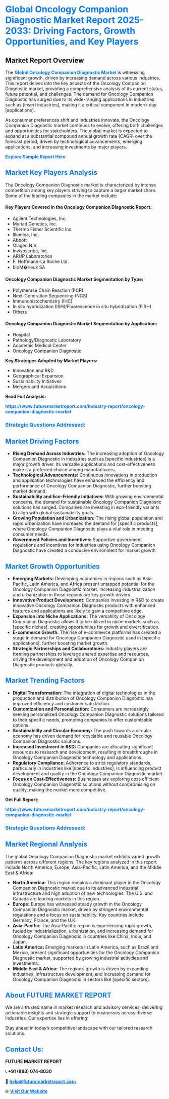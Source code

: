 <h1 style="color: #007BFF;">Global Oncology Companion Diagnostic Market Report 2025-2033: Driving Factors, Growth Opportunities, and Key Players</h1>

<section id="overview">
<h2>Market Report Overview</h2>
<p>The <a href="https://www.futuremarketreport.com/industry-report/oncology-companion-diagnostic-market" style="color: #007BFF; text-decoration: none;"><strong>Global Oncology Companion Diagnostic Market</strong></a> is witnessing significant growth, driven by increasing demand across various industries. This report delves into the key aspects of the Oncology Companion Diagnostic market, providing a comprehensive analysis of its current status, future potential, and challenges. The demand for Oncology Companion Diagnostic has surged due to its wide-ranging applications in industries such as [insert industries], making it a critical component in modern-day [applications].</p>
<p>As consumer preferences shift and industries innovate, the Oncology Companion Diagnostic market continues to evolve, offering both challenges and opportunities for stakeholders. The global market is expected to expand at a substantial compound annual growth rate (CAGR) over the forecast period, driven by technological advancements, emerging applications, and increasing investments by major players.</p>
</section>

<section id="overview">
<p><a href="https://www.futuremarketreport.com/request-sample/reportId=123256" style="color: #007BFF; text-decoration: none;"><strong>Explore Sample Report Here</strong></a></p>
</section>

<section id="key-players">
<h2 style="color: #007BFF;">Market Key Players Analysis</h2>
<p>The Oncology Companion Diagnostic market is characterized by intense competition among key players striving to capture a larger market share. Some of the leading companies in the market include:</p>
<h4>Key Players Covered in the Oncology Companion Diagnostic Report:</h4>
<ul><li>Agilent Technologies, Inc.</li><li>Myriad Genetics, Inc.</li><li>Thermo Fisher Scientific Inc.</li><li>Illumina, Inc.</li><li>Abbott</li><li>Qiagen N.V.</li><li>Invivoscribe, Inc.</li><li>ARUP Laboratories</li><li>F. Hoffmann-La Roche Ltd.</li><li>bioM�rieux SA</li></ul>
<h4>Oncology Companion Diagnostic Market Segmentation by Type:</h4>
<ul><li>Polymerase Chain Reaction (PCR)</li><li>Next-Generation Sequencing (NGS)</li><li>Immunohistochemistry (IHC)</li><li>In situ hybridization (ISH)/Fluorescence in situ hybridization (FISH)</li><li>Others</li></ul>

<h4>Oncology Companion Diagnostic Market Segmentation by Application:</h4>
<ul><li>Hospital</li><li>Pathology/Diagnostic Laboratory</li><li>Academic Medical Center</li><li>Oncology Companion Diagnostic</li></ul>
<p><strong>Key Strategies Adopted by Market Players:</strong></p>
<ul>
<li>Innovation and R&D</li>
<li>Geographical Expansion</li>
<li>Sustainability Initiatives</li>
<li>Mergers and Acquisitions</li>
</ul>
</section>

<section>
<p><strong>Read Full Analysis: </strong></p><a href="https://www.futuremarketreport.com/industry-report/oncology-companion-diagnostic-market" style="color: #007BFF; text-decoration: none;"><strong>https://www.futuremarketreport.com/industry-report/oncology-companion-diagnostic-market</strong></a>
<h3 style="color: #007BFF;">Strategic Questions Addressed:</h3>
</section>

<section id="driving-factors">
<h2 style="color: #007BFF;">Market Driving Factors</h2>
<ul>
<li><strong>Rising Demand Across Industries:</strong> The increasing adoption of Oncology Companion Diagnostic in industries such as [specific industries] is a major growth driver. Its versatile applications and cost-effectiveness make it a preferred choice among manufacturers.</li>
<li><strong>Technological Advancements:</strong> Continuous innovations in production and application technologies have enhanced the efficiency and performance of Oncology Companion Diagnostic, further boosting market demand.</li>
<li><strong>Sustainability and Eco-Friendly Initiatives:</strong> With growing environmental concerns, the demand for sustainable Oncology Companion Diagnostic solutions has surged. Companies are investing in eco-friendly variants to align with global sustainability goals.</li>
<li><strong>Growing Population and Urbanization:</strong> The rising global population and rapid urbanization have increased the demand for [specific products], where Oncology Companion Diagnostic plays a vital role in meeting consumer needs.</li>
<li><strong>Government Policies and Incentives:</strong> Supportive government regulations and incentives for industries using Oncology Companion Diagnostic have created a conducive environment for market growth.</li>
</ul>
</section>

<section id="growth-opportunities">
<h2 style="color: #007BFF;">Market Growth Opportunities</h2>
<ul>
<li><strong>Emerging Markets:</strong> Developing economies in regions such as Asia-Pacific, Latin America, and Africa present untapped potential for the Oncology Companion Diagnostic market. Increasing industrialization and urbanization in these regions are key growth drivers.</li>
<li><strong>Innovative Product Development:</strong> Companies investing in R&D to create innovative Oncology Companion Diagnostic products with enhanced features and applications are likely to gain a competitive edge.</li>
<li><strong>Expansion into Niche Applications:</strong> The versatility of Oncology Companion Diagnostic allows it to be utilized in niche markets such as [specific niches], creating opportunities for growth and diversification.</li>
<li><strong>E-commerce Growth:</strong> The rise of e-commerce platforms has created a surge in demand for Oncology Companion Diagnostic used in [specific applications], further boosting market growth.</li>
<li><strong>Strategic Partnerships and Collaborations:</strong> Industry players are forming partnerships to leverage shared expertise and resources, driving the development and adoption of Oncology Companion Diagnostic products globally.</li>
</ul>
</section>

<section id="trending-factors">
<h2 style="color: #007BFF;">Market Trending Factors</h2>
<ul>
<li><strong>Digital Transformation:</strong> The integration of digital technologies in the production and distribution of Oncology Companion Diagnostic has improved efficiency and customer satisfaction.</li>
<li><strong>Customization and Personalization:</strong> Consumers are increasingly seeking personalized Oncology Companion Diagnostic solutions tailored to their specific needs, prompting companies to offer customizable options.</li>
<li><strong>Sustainability and Circular Economy:</strong> The push towards a circular economy has driven demand for recyclable and reusable Oncology Companion Diagnostic solutions.</li>
<li><strong>Increased Investment in R&D:</strong> Companies are allocating significant resources to research and development, resulting in breakthroughs in Oncology Companion Diagnostic technology and applications.</li>
<li><strong>Regulatory Compliance:</strong> Adherence to strict regulatory standards, particularly in industries like [specific industries], is influencing product development and quality in the Oncology Companion Diagnostic market.</li>
<li><strong>Focus on Cost-Effectiveness:</strong> Businesses are exploring cost-efficient Oncology Companion Diagnostic solutions without compromising on quality, making the market more competitive.</li>
</ul>
</section>

<section>
<p><strong>Get Full Report: </strong></p><a href="https://www.futuremarketreport.com/industry-report/oncology-companion-diagnostic-market" style="color: #007BFF; text-decoration: none;"><strong>https://www.futuremarketreport.com/industry-report/oncology-companion-diagnostic-market</strong></a>
<h3 style="color: #007BFF;">Strategic Questions Addressed:</h3>
</section>


<section id="regional-analysis">
<h2 style="color: #007BFF;">Market Regional Analysis</h2>
<p>The global Oncology Companion Diagnostic market exhibits varied growth patterns across different regions. The key regions analyzed in this report include North America, Europe, Asia-Pacific, Latin America, and the Middle East & Africa:</p>
<ul>
<li><strong>North America:</strong> This region remains a dominant player in the Oncology Companion Diagnostic market due to its advanced industrial infrastructure and high adoption of new technologies. The U.S. and Canada are leading markets in this region.</li>
<li><strong>Europe:</strong> Europe has witnessed steady growth in the Oncology Companion Diagnostic market, driven by stringent environmental regulations and a focus on sustainability. Key countries include Germany, France, and the U.K.</li>
<li><strong>Asia-Pacific:</strong> The Asia-Pacific region is experiencing rapid growth, fueled by industrialization, urbanization, and increasing demand for Oncology Companion Diagnostic in countries like China, India, and Japan.</li>
<li><strong>Latin America:</strong> Emerging markets in Latin America, such as Brazil and Mexico, present significant opportunities for the Oncology Companion Diagnostic market, supported by growing industrial activities and investments.</li>
<li><strong>Middle East & Africa:</strong> The region’s growth is driven by expanding industries, infrastructure development, and increasing demand for Oncology Companion Diagnostic in sectors like [specific sectors].</li>
</ul>
</section>

<footer>
<h2 style="color: #007BFF;">About FUTURE MARKET REPORT</h2>
<p>We are a trusted name in market research and advisory services, delivering actionable insights and strategic support to businesses across diverse industries. Our expertise lies in offering:</p>

<p>Stay ahead in today’s competitive landscape with our tailored research solutions.</p>

<h2 style="color: #007BFF;">Contact Us:</h2>
<p><strong>FUTURE MARKET REPORT</strong></p>
<p>📞 <strong>+91 (883) 074-8030</strong></p>
<p>📧 <strong><a href="mailto:help@futuremarketreport.com" style="color: #007BFF;">help@futuremarketreport.com</a></strong></p>
<p>🌐 <strong><a href="https://www.futuremarketreport.com/" style="color: #007BFF;">Visit Our Website</a></strong></p>
</footer>